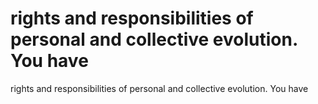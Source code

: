 # rights and responsibilities of personal and collective evolution. You have

rights and responsibilities of personal and collective evolution. You have